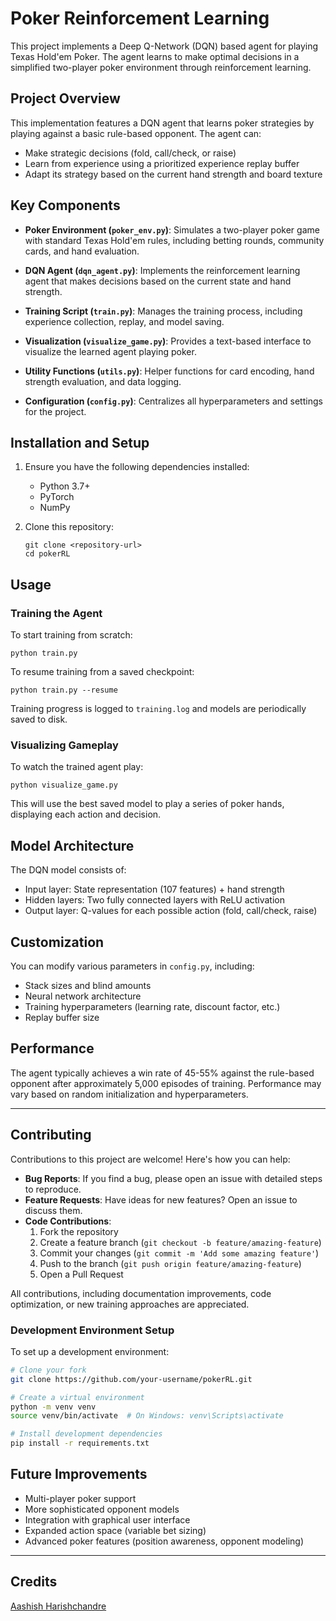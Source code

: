 # Poker Reinforcement Learning

This project implements a Deep Q-Network (DQN) based agent for playing Texas Hold'em Poker. The agent learns to make optimal decisions in a simplified two-player poker environment through reinforcement learning.

## Project Overview

This implementation features a DQN agent that learns poker strategies by playing against a basic rule-based opponent. The agent can:

- Make strategic decisions (fold, call/check, or raise)
- Learn from experience using a prioritized experience replay buffer
- Adapt its strategy based on the current hand strength and board texture

## Key Components

- **Poker Environment (`poker_env.py`)**: Simulates a two-player poker game with standard Texas Hold'em rules, including betting rounds, community cards, and hand evaluation.

- **DQN Agent (`dqn_agent.py`)**: Implements the reinforcement learning agent that makes decisions based on the current state and hand strength.

- **Training Script (`train.py`)**: Manages the training process, including experience collection, replay, and model saving.

- **Visualization (`visualize_game.py`)**: Provides a text-based interface to visualize the learned agent playing poker.

- **Utility Functions (`utils.py`)**: Helper functions for card encoding, hand strength evaluation, and data logging.

- **Configuration (`config.py`)**: Centralizes all hyperparameters and settings for the project.

## Installation and Setup

1. Ensure you have the following dependencies installed:
   - Python 3.7+
   - PyTorch
   - NumPy

2. Clone this repository:
   ```
   git clone <repository-url>
   cd pokerRL
   ```

## Usage

### Training the Agent

To start training from scratch:

```
python train.py
```

To resume training from a saved checkpoint:

```
python train.py --resume
```

Training progress is logged to `training.log` and models are periodically saved to disk.

### Visualizing Gameplay

To watch the trained agent play:

```
python visualize_game.py
```

This will use the best saved model to play a series of poker hands, displaying each action and decision.

## Model Architecture

The DQN model consists of:
- Input layer: State representation (107 features) + hand strength
- Hidden layers: Two fully connected layers with ReLU activation
- Output layer: Q-values for each possible action (fold, call/check, raise)

## Customization

You can modify various parameters in `config.py`, including:
- Stack sizes and blind amounts
- Neural network architecture
- Training hyperparameters (learning rate, discount factor, etc.)
- Replay buffer size

## Performance

The agent typically achieves a win rate of 45-55% against the rule-based opponent after approximately 5,000 episodes of training. Performance may vary based on random initialization and hyperparameters.

---

## Contributing

Contributions to this project are welcome! Here's how you can help:

- **Bug Reports**: If you find a bug, please open an issue with detailed steps to reproduce.
- **Feature Requests**: Have ideas for new features? Open an issue to discuss them.
- **Code Contributions**: 
  1. Fork the repository
  2. Create a feature branch (`git checkout -b feature/amazing-feature`)
  3. Commit your changes (`git commit -m 'Add some amazing feature'`)
  4. Push to the branch (`git push origin feature/amazing-feature`)
  5. Open a Pull Request

All contributions, including documentation improvements, code optimization, or new training approaches are appreciated.

### Development Environment Setup

To set up a development environment:

```bash
# Clone your fork
git clone https://github.com/your-username/pokerRL.git

# Create a virtual environment
python -m venv venv
source venv/bin/activate  # On Windows: venv\Scripts\activate

# Install development dependencies
pip install -r requirements.txt
```

## Future Improvements

- Multi-player poker support
- More sophisticated opponent models
- Integration with graphical user interface
- Expanded action space (variable bet sizing)
- Advanced poker features (position awareness, opponent modeling)

---
## Credits

[Aashish Harishchandre](https://aashishharishchandre.netlify.app/)
